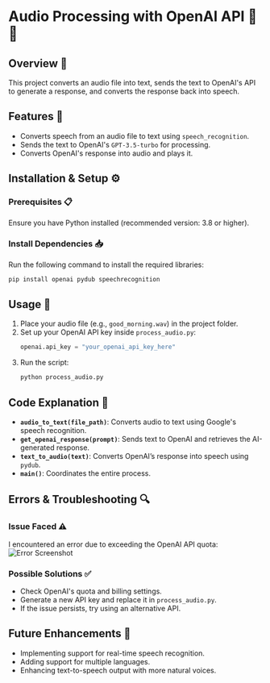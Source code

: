 # Audio Processing with OpenAI API 🎤🤖

## Overview 📌
This project converts an audio file into text, sends the text to OpenAI's API to generate a response, and converts the response back into speech.

## Features 🌟
- Converts speech from an audio file to text using `speech_recognition`.
- Sends the text to OpenAI's `GPT-3.5-turbo` for processing.
- Converts OpenAI's response into audio and plays it.

## Installation & Setup ⚙️
### Prerequisites 📋
Ensure you have Python installed (recommended version: 3.8 or higher).

### Install Dependencies 📥
Run the following command to install the required libraries:
```bash
pip install openai pydub speechrecognition
```

## Usage 🚀
1. Place your audio file (e.g., `good_morning.wav`) in the project folder.
2. Set up your OpenAI API key inside `process_audio.py`:
   ```python
   openai.api_key = "your_openai_api_key_here"
   ```
3. Run the script:
   ```bash
   python process_audio.py
   ```

## Code Explanation 📝
- **`audio_to_text(file_path)`**: Converts audio to text using Google's speech recognition.
- **`get_openai_response(prompt)`**: Sends text to OpenAI and retrieves the AI-generated response.
- **`text_to_audio(text)`**: Converts OpenAI’s response into speech using `pydub`.
- **`main()`**: Coordinates the entire process.

## Errors & Troubleshooting 🔍
### Issue Faced ⚠️
I encountered an error due to exceeding the OpenAI API quota:
![Error Screenshot](<img width="718" alt="Image" src="https://github.com/user-attachments/assets/3029c91e-f696-4c0e-9efa-66d32eb3d1b5" />)

### Possible Solutions ✅
- Check OpenAI's quota and billing settings.
- Generate a new API key and replace it in `process_audio.py`.
- If the issue persists, try using an alternative API.

## Future Enhancements 🔮
- Implementing support for real-time speech recognition.
- Adding support for multiple languages.
- Enhancing text-to-speech output with more natural voices.
